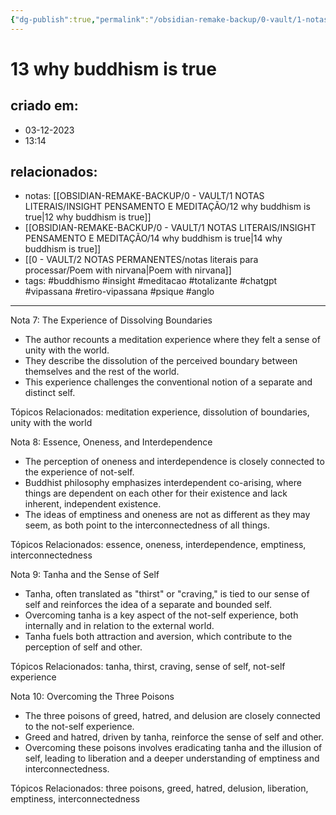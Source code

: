 ```yaml
---
{"dg-publish":true,"permalink":"/obsidian-remake-backup/0-vault/1-notas-literais/insight-pensamento-e-meditacao/13-why-buddhism-is-true/","tags":["buddhismo","insight","meditacao","totalizante","chatgpt","vipassana","retiro-vipassana","psique","anglo"],"dgHomeLink":true,"dgShowLocalGraph":true,"dgShowFileTree":true,"dgEnableSearch":true,"noteIcon":""}
---
```


# 13 why buddhism is true

## criado em: 
- 03-12-2023
- 13:14
## relacionados:
- notas: [[OBSIDIAN-REMAKE-BACKUP/0 - VAULT/1 NOTAS LITERAIS/INSIGHT PENSAMENTO E MEDITAÇÃO/12 why buddhism is true\|12 why buddhism is true]]
- [[OBSIDIAN-REMAKE-BACKUP/0 - VAULT/1 NOTAS LITERAIS/INSIGHT PENSAMENTO E MEDITAÇÃO/14 why buddhism is true\|14 why buddhism is true]]
- [[0 - VAULT/2 NOTAS PERMANENTES/notas literais para processar/Poem with nirvana\|Poem with nirvana]]
- tags: #buddhismo #insight #meditacao #totalizante #chatgpt #vipassana  #retiro-vipassana #psique #anglo 
---

Nota 7: The Experience of Dissolving Boundaries

- The author recounts a meditation experience where they felt a sense of unity with the world.
- They describe the dissolution of the perceived boundary between themselves and the rest of the world.
- This experience challenges the conventional notion of a separate and distinct self.

Tópicos Relacionados: meditation experience, dissolution of boundaries, unity with the world

Nota 8: Essence, Oneness, and Interdependence

- The perception of oneness and interdependence is closely connected to the experience of not-self.
- Buddhist philosophy emphasizes interdependent co-arising, where things are dependent on each other for their existence and lack inherent, independent existence.
- The ideas of emptiness and oneness are not as different as they may seem, as both point to the interconnectedness of all things.

Tópicos Relacionados: essence, oneness, interdependence, emptiness, interconnectedness

Nota 9: Tanha and the Sense of Self

- Tanha, often translated as "thirst" or "craving," is tied to our sense of self and reinforces the idea of a separate and bounded self.
- Overcoming tanha is a key aspect of the not-self experience, both internally and in relation to the external world.
- Tanha fuels both attraction and aversion, which contribute to the perception of self and other.

Tópicos Relacionados: tanha, thirst, craving, sense of self, not-self experience

Nota 10: Overcoming the Three Poisons

- The three poisons of greed, hatred, and delusion are closely connected to the not-self experience.
- Greed and hatred, driven by tanha, reinforce the sense of self and other.
- Overcoming these poisons involves eradicating tanha and the illusion of self, leading to liberation and a deeper understanding of emptiness and interconnectedness.

Tópicos Relacionados: three poisons, greed, hatred, delusion, liberation, emptiness, interconnectedness